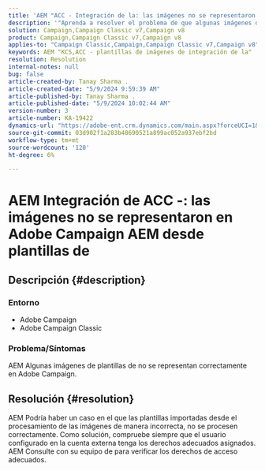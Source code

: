 ```yaml
---
title: 'AEM "ACC - Integración de la: las imágenes no se representaron en Adobe Campaign AEM desde plantillas de la"'
description: '"Aprenda a resolver el problema de que algunas imágenes de plantillas de Adobe Experience Manager AEM () no se representen correctamente en Adobe Campaign".'
solution: Campaign,Campaign Classic v7,Campaign v8
product: Campaign,Campaign Classic v7,Campaign v8
applies-to: "Campaign Classic,Campaign,Campaign Classic v7,Campaign v8"
keywords: AEM "KCS,ACC - plantillas de imágenes de integración de la"
resolution: Resolution
internal-notes: null
bug: false
article-created-by: Tanay Sharma .
article-created-date: "5/9/2024 9:59:39 AM"
article-published-by: Tanay Sharma .
article-published-date: "5/9/2024 10:02:44 AM"
version-number: 3
article-number: KA-19422
dynamics-url: "https://adobe-ent.crm.dynamics.com/main.aspx?forceUCI=1&pagetype=entityrecord&etn=knowledgearticle&id=99102ad9-ea0d-ef11-9f8a-6045bd0201f5"
source-git-commit: 03d902f1a283b48690521a899ac052a937ebf2bd
workflow-type: tm+mt
source-wordcount: '120'
ht-degree: 6%

---
```


# AEM Integración de ACC -: las imágenes no se representaron en Adobe Campaign AEM desde plantillas de

## Descripción {#description}


### Entorno

- Adobe Campaign
- Adobe Campaign Classic


### Problema/Síntomas

AEM Algunas imágenes de plantillas de no se representan correctamente en Adobe Campaign.


## Resolución {#resolution}


AEM Podría haber un caso en el que las plantillas importadas desde el procesamiento de las imágenes de manera incorrecta, no se procesen correctamente. Como solución, compruebe siempre que el usuario configurado en la cuenta externa tenga los derechos adecuados asignados. AEM Consulte con su equipo de para verificar los derechos de acceso adecuados.
